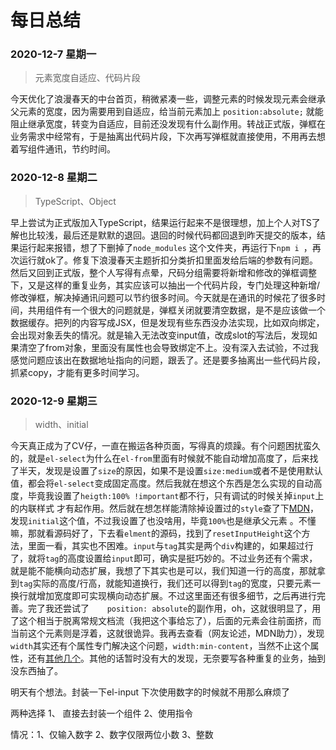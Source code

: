 # 每日总结

### 2020-12-7 星期一

> 元素宽度自适应、代码片段

今天优化了浪漫春天的中台首页，稍微紧凑一些，调整元素的时候发现元素会继承父元素的宽度，因为需要用到自适应，给当前元素加上  `position:absolute;` 就能阻止继承宽度，转变为自适应，目前还没发现有什么副作用。转战正式版，弹框在业务需求中经常有，于是抽离出代码片段，下次再写弹框就直接使用，不用再去想着写组件通讯，节约时间。

### 2020-12-8 星期二

> TypeScript、Object

早上尝试为正式版加入TypeScript，结果运行起来不是很理想，加上个人对TS了解也比较浅，最后还是默默的退回。退回的时候代码都回退到昨天提交的版本，结果运行起来报错，想了下删掉了`node_modules` 这个文件夹，再运行下`npm i `，再次运行就ok了。修复下浪漫春天主题折扣分类折扣里面发给后端的参数有问题。然后又回到正式版，整个人写得有点晕，尺码分组需要将新增和修改的弹框调整下，又是这样的重复业务，其实应该可以抽出一个代码片段，专门处理这种新增/修改弹框，解决掉通讯问题可以节约很多时间。今天就是在通讯的时候花了很多时间，共用组件有一个很大的问题就是，弹框关闭就要清空数据，是不是应该做一个数据缓存。把列的内容写成JSX，但是发现有些东西没办法实现，比如双向绑定，会出现对象丢失的情况。就是输入无法改变input值，改成slot的写法后，发现如果清空了from对象，里面没有属性也会导致绑定不上。没有深入去试验，不过我感觉问题应该出在数据地址指向的问题，跟丢了。还是要多抽离出一些代码片段，抓紧copy，才能有更多时间学习。

### 2020-12-9 星期三

> width、initial

今天真正成为了CV仔，一直在搬运各种页面，写得真的烦躁。有个问题困扰蛮久的，就是`el-select`为什么在`el-from`里面有时候就不能自动增加高度了，后来找了半天，发现是设置了`size`的原因，如果不是设置`size:medium`或者不是使用默认值，都会将`el-select`变成固定高度。然后我就在想这个东西是怎么实现的自动高度，毕竟我设置了`heigth:100% !important`都不行，只有调试的时候关掉`input`上的内联样式 才有起作用。然后就在想怎样能清除掉设置过的`style`查了下[MDN](https://developer.mozilla.org/zh-CN/docs/Web/CSS/Common_CSS_Questions)，发现`initial`这个值，不过我设置了也没啥用，毕竟`100%`也是继承父元素 。不懂嘛，那就看源码好了，下去看`elment`的源码，找到了`resetInputHeight`这个方法，里面一看，其实也不困难。`input`与`tag`其实是两个`div`构建的，如果超过行了，就将`tag`的高度设置给`input`即可，确实是挺巧妙的。不过业务还有个需求，就是能不能横向动态扩展，我想了下其实也是可以，我们知道一行的高度，那就拿到`tag`实际的高度/行高，就能知道换行，我们还可以得到`tag`的宽度，只要元素一换行就增加宽度即可实现横向动态扩展。不过这里面还有很多细节，之后再进行完善。完了我还尝试了`    position: absolute`的副作用，oh，这就很明显了，用了这个相当于脱离常规文档流（我把这个事给忘了），后面的元素会往前面挤，而当前这个元素则是浮着，这就很诡异。我再去查看（网友论述，MDN助力），发现`width`其实还有个属性专门解决这个问题，`width:min-content`，当然不止这个属性，还有[其他几个](https://developer.mozilla.org/zh-CN/docs/Web/CSS/width)。其他的话暂时没有大的发现，无奈要写各种重复的业务，抽到没东西抽了。



明天有个想法。封装一下el-input 下次使用数字的时候就不用那么麻烦了

两种选择 1、 直接去封装一个组件 2、使用指令

情况：1、仅输入数字 2、数字仅限两位小数 3、整数

